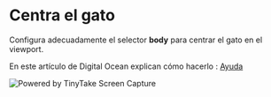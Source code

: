 # Centra el gato

Configura adecuadamente el selector **body** para centrar el gato en el viewport.

En este artículo de Digital Ocean explican cómo hacerlo : [Ayuda](https://www.digitalocean.com/community/tutorials/css-centering-using-flexbox)

<img src="https://oscarm.tinytake.com/media/14323aa?filename=1679485063952_TinyTake22-03-2023-12-36-11_638150817735815343.png&sub_type=thumbnail_preview&type=attachment&width=1199&height=739" title="Powered by TinyTake Screen Capture"/>
